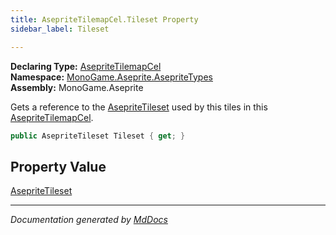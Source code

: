 ```yaml
---
title: AsepriteTilemapCel.Tileset Property
sidebar_label: Tileset

---
```


**Declaring Type:** [AsepriteTilemapCel](../)  
**Namespace:** [MonoGame.Aseprite.AsepriteTypes](../../)  
**Assembly:** MonoGame.Aseprite

Gets a reference to the [AsepriteTileset](../../AsepriteTileset/) used by this tiles in this [AsepriteTilemapCel](../).

```csharp
public AsepriteTileset Tileset { get; }
```

## Property Value

[AsepriteTileset](../../AsepriteTileset/)

___

*Documentation generated by [MdDocs](https://github.com/ap0llo/mddocs)*
